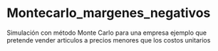 # Montecarlo_margenes_negativos
Simulación con método Monte Carlo para una empresa ejemplo que pretende vender articulos a precios menores que los costos unitarios
